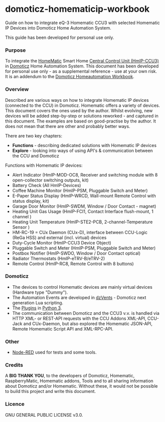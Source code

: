 # domoticz-homematicip-workbook
Guide on how to integrate eQ-3 Homematic CCU3 with selected Homematic IP Devices into Domoticz Home Automation System. 

This guide has been developed for personal use only.

### Purpose
To integrate the [HomeMatic](https://www.homematic.com) Smart Home [Central Control Unit (HmIP-CCU3)](https://www.eq-3.com/products/homematic/detail/smart-home-central-control-unit-ccu3.html) in [Domoticz](https://www.domoticz.com/) Home Automation System.
This document has been developed for personal use only - as a supplemental reference - use at your own risk.
It is an addendum to the [Domoticz Homeautomation Workbook](https://github.com/rwbl/domoticz-homeautomation-workbook).

### Overview
Described are various ways on how to integrate Homematic IP devices (connected to the CCU) in Domoticz.
Homematic offers a variety of devices. This document covers the ones used by the author.
Whilst evolving, new devices will be added step-by-step or solutions reworked - and captured in this document.
The examples are based on good-practise by the author. It does not mean that there are other and probably better ways.

There are two key chapters:
* **Functions** - describing dedicated solutions with Homematic IP devices
* **Explore** - looking into ways of using API's & communication between the CCU and Domoticz

Functions with Homematic IP devices:

* Alert Indicator (HmIP-MOD-OC8, Receiver and switching module with 8 open-collector switching outputs, kit)
* Battery Check (All HmIP-Devices)
* Coffee Machine Monitor (HmIP-PSM, Pluggable Switch and Meter)
* E-Paper Status Display (HmIP-WRCD, Wall-mount Remote Control with status display, kit)
* Garage Door Monitor (HmIP-SWDM, Window / Door Contact - magnet)
* Heating Unit Gas Usage (HmIP-FCI1, Contact Interface flush-mount, 1 channel )
* Heating Unit Temperature (HmIP-STE2-PCB, 2-channel-Temperature Sensor )
* HM-RC-19 = CUx Daemon (CUx-D), interface between CCU-Logic (ReGa HSS) and external (incl. virtual) devices
* Duty-Cycle Monitor (HmIP-CCU3 Device Object)
* Pluggable Switch and Meter (HmIP-PSM, Pluggable Switch and Meter)
* Postbox Notifier (HmIP-SWDO, Window / Door Contact optical)
* Radiator Thermostats (HmIP-eTRV-B/eTRV-2)
* Remote Control (HmIP-RC8, Remote Control with 8 buttons)

### Domoticz
* The devices to control Homematic devices are mainly virtual devices (Hardware type "Dummy").
* The Automation Events are developed in [dzVents](https://www.domoticz.com/wiki/DzVents:_next_generation_Lua_scripting) - Domoticz next generation Lua scripting.
* The [Plugins](https://www.domoticz.com/wiki/Developing_a_Python_plugin) in [Python 3](https://www.python.org/).
* The communication between Domoticz and the CCU3 v.v. is handled via HTTP XML- or REST-API requests with the CCU Addons XML-API, CCU-Jack and CUx-Daemon, but also explored the Homematic JSON-API, Remote Homematic Script API and XML-RPC-API.

### Other
* [Node-RED](https://nodered.org/) used for tests and some tools.

### Credits
A **BIG THANK YOU**, to the developers of Domoticz, Homematic, RaspberryMatic, Homematic addons, Tools and to all sharing information about Domoticz and/or Homematic.
Without these, it would not be possible to build this project and write this document.

### Licence
GNU GENERAL PUBLIC LICENSE v3.0.
